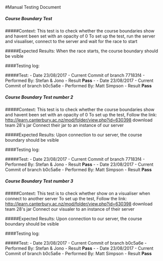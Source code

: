 #Manual Testing Document 


##### Course Boundary Test
#####Context:
    This test is to check whether the course boundaries show and havent been set with an opacity of 0
    To set up the test, run the server and visualiser, connect to the server and wait for the race to start
    
#####Expected Results:
    When the race starts, the course boundary should be vsible

####Testing log:

#####Test:
    - Date  23/08/2017
    - Current Commit of branch  77183f4
    - Performed By: Stefan & Jono
    - Result  **Pass**
    -
    - Date  23/08/2017
    - Current Commit of branch  b0c5a6e
    - Performed By: Matt Simpson
    - Result **Pass**

    
    
    
##### Course Boundary Test number 2
#####Context:
    This test is to check whether the course boundaries show and havent been set with an opacity of 0
    To set up the test,
    Follow the link: http://learn.canterbury.ac.nz/mod/folder/view.php?id=630398
    download team 28's jar
    Connect their jar to an instance of our server
    
#####Expected Results:
    Upon connection to our server, the course boundary should be vsible

####Testing log:

#####Test:
    - Date  23/08/2017
    - Current Commit of branch  77183f4
    - Performed By: Stefan & Jono
    - Result    **Pass**
    -
    - Date  23/08/2017
    - Current Commit of branch  b0c5a6e
    - Performed By: Matt Simpson
    - Result    **Pass**



##### Course Boundary Test number 3
#####Context:
    This test is to check whether show on a visualiser when connect to another server
    To set up the test,
    Follow the link: http://learn.canterbury.ac.nz/mod/folder/view.php?id=630398
    download team 28's jar
    Connect our visualer to an instance of their server
    
#####Expected Results:
    Upon connection to our server, the course boundary should be vsible

####Testing log:

#####Test:
    - Date  23/08/2017
    - Current Commit of branch  b0c5a6e
    - Performed By: Stefan & Jono
    - Result    **Pass**
    -
    - Date  23/08/2017
    - Current Commit of branch  b0c5a6e
    - Performed By: Matt Simpson
    - Result    **Pass**